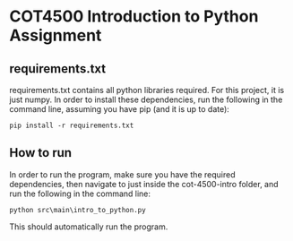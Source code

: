 # COT4500 Introduction to Python Assignment
 
## requirements.txt
requirements.txt contains all python libraries required. For this project, it is just numpy.
In order to install these dependencies, run the following in the command line, assuming you have pip (and it is up to date):
```
pip install -r requirements.txt
```

## How to run
In order to run the program, make sure you have the required dependencies, then navigate to just inside the cot-4500-intro folder, and run the following in the command line:
```
python src\main\intro_to_python.py
```
This should automatically run the program.
